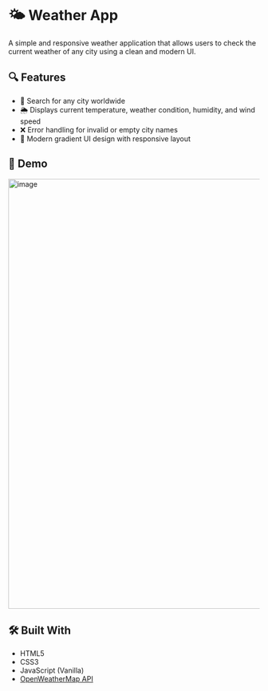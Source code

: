 # 🌤️ Weather App

A simple and responsive weather application that allows users to check the current weather of any city using a clean and modern UI.

## 🔍 Features

- 🔎 Search for any city worldwide
- 🌦️ Displays current temperature, weather condition, humidity, and wind speed
- ❌ Error handling for invalid or empty city names
- 🎨 Modern gradient UI design with responsive layout

## 🚀 Demo

<img width="1397" height="862" alt="image" src="https://github.com/user-attachments/assets/ff852f1c-8ce6-4337-a080-d2cdd12e4383" />


## 🛠️ Built With

- HTML5
- CSS3
- JavaScript (Vanilla)
- [OpenWeatherMap API](https://openweathermap.org/api)

